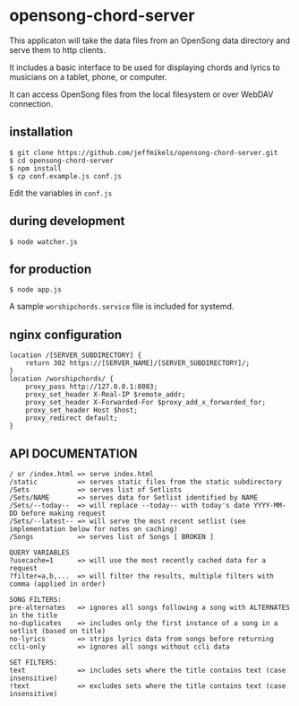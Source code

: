 # opensong-chord-server

This applicaton will take the data files from an OpenSong data directory and serve them to http clients.

It includes a basic interface to be used for displaying chords and lyrics to musicians on a tablet, phone, or computer.

It can access OpenSong files from the local filesystem or over WebDAV connection.

## installation

```
$ git clone https://github.com/jeffmikels/opensong-chord-server.git
$ cd opensong-chord-server
$ npm install
$ cp conf.example.js conf.js
```

Edit the variables in `conf.js`

## during development

```
$ node watcher.js
```

## for production

```
$ node app.js
```

A sample `worshipchords.service` file is included for systemd.

## nginx configuration

```
location /[SERVER_SUBDIRECTORY] {
	return 302 https://[SERVER_NAME]/[SERVER_SUBDIRECTORY]/;
}
location /worshipchords/ {
	proxy_pass http://127.0.0.1:8083;
	proxy_set_header X-Real-IP $remote_addr;
	proxy_set_header X-Forwarded-For $proxy_add_x_forwarded_for;
	proxy_set_header Host $host;
	proxy_redirect default;
}
```

## API DOCUMENTATION

```
/ or /index.html => serve index.html
/static          => serves static files from the static subdirectory
/Sets            => serves list of Setlists
/Sets/NAME       => serves data for Setlist identified by NAME
/Sets/--today--  => will replace --today-- with today's date YYYY-MM-DD before making request
/Sets/--latest-- => will serve the most recent setlist (see implementation below for notes on caching)
/Songs           => serves list of Songs [ BROKEN ]

QUERY VARIABLES
?usecache=1      => will use the most recently cached data for a request
?filter=a,b,...  => will filter the results, multiple filters with comma (applied in order)

SONG FILTERS:
pre-alternates   => ignores all songs following a song with ALTERNATES in the title
no-duplicates    => includes only the first instance of a song in a setlist (based on title)
no-lyrics        => strips lyrics data from songs before returning
ccli-only        => ignores all songs without ccli data

SET FILTERS:
text             => includes sets where the title contains text (case insensitive)
!text            => excludes sets where the title contains text (case insensitive)
```